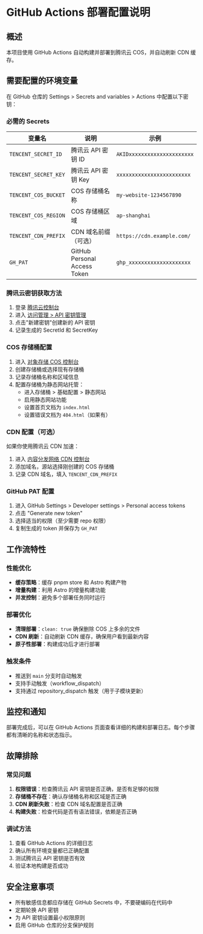 # GitHub Actions 部署配置说明

## 概述

本项目使用 GitHub Actions 自动构建并部署到腾讯云 COS，并自动刷新 CDN 缓存。

## 需要配置的环境变量

在 GitHub 仓库的 Settings > Secrets and variables > Actions 中配置以下密钥：

### 必需的 Secrets

| 变量名               | 说明                         | 示例                        |
| -------------------- | ---------------------------- | --------------------------- |
| `TENCENT_SECRET_ID`  | 腾讯云 API 密钥 ID           | `AKIDxxxxxxxxxxxxxxxxxxxxx` |
| `TENCENT_SECRET_KEY` | 腾讯云 API 密钥 Key          | `xxxxxxxxxxxxxxxxxxxxxxxx`  |
| `TENCENT_COS_BUCKET` | COS 存储桶名称               | `my-website-1234567890`     |
| `TENCENT_COS_REGION` | COS 存储桶区域               | `ap-shanghai`               |
| `TENCENT_CDN_PREFIX` | CDN 域名前缀（可选）         | `https://cdn.example.com/`  |
| `GH_PAT`             | GitHub Personal Access Token | `ghp_xxxxxxxxxxxxxxxxxxxx`  |

### 腾讯云密钥获取方法

1. 登录 [腾讯云控制台](https://console.cloud.tencent.com/)
2. 进入 [访问管理 > API 密钥管理](https://console.cloud.tencent.com/cam/capi)
3. 点击"新建密钥"创建新的 API 密钥
4. 记录生成的 SecretId 和 SecretKey

### COS 存储桶配置

1. 进入 [对象存储 COS 控制台](https://console.cloud.tencent.com/cos)
2. 创建存储桶或选择现有存储桶
3. 记录存储桶名称和区域信息
4. 配置存储桶为静态网站托管：
   - 进入存储桶 > 基础配置 > 静态网站
   - 启用静态网站功能
   - 设置首页文档为 `index.html`
   - 设置错误文档为 `404.html`（如果有）

### CDN 配置（可选）

如果你使用腾讯云 CDN 加速：

1. 进入 [内容分发网络 CDN 控制台](https://console.cloud.tencent.com/cdn)
2. 添加域名，源站选择刚创建的 COS 存储桶
3. 记录 CDN 域名，填入 `TENCENT_CDN_PREFIX`

### GitHub PAT 配置

1. 进入 GitHub Settings > Developer settings > Personal access tokens
2. 点击 "Generate new token"
3. 选择适当的权限（至少需要 repo 权限）
4. 复制生成的 token 并保存为 `GH_PAT`

## 工作流特性

### 性能优化

- **缓存策略**：缓存 pnpm store 和 Astro 构建产物
- **增量构建**：利用 Astro 的增量构建功能
- **并发控制**：避免多个部署任务同时运行

### 部署优化

- **清理部署**：`clean: true` 确保删除 COS 上多余的文件
- **CDN 刷新**：自动刷新 CDN 缓存，确保用户看到最新内容
- **原子性部署**：构建成功后才进行部署

### 触发条件

- 推送到 `main` 分支时自动触发
- 支持手动触发（workflow_dispatch）
- 支持通过 repository_dispatch 触发（用于子模块更新）

## 监控和通知

部署完成后，可以在 GitHub Actions 页面查看详细的构建和部署日志。每个步骤都有清晰的名称和状态指示。

## 故障排除

### 常见问题

1. **权限错误**：检查腾讯云 API 密钥是否正确，是否有足够的权限
2. **存储桶不存在**：确认存储桶名称和区域是否正确
3. **CDN 刷新失败**：检查 CDN 域名配置是否正确
4. **构建失败**：检查代码是否有语法错误，依赖是否正确

### 调试方法

1. 查看 GitHub Actions 的详细日志
2. 确认所有环境变量都已正确配置
3. 测试腾讯云 API 密钥是否有效
4. 验证本地构建是否成功

## 安全注意事项

- 所有敏感信息都应存储在 GitHub Secrets 中，不要硬编码在代码中
- 定期轮换 API 密钥
- 为 API 密钥设置最小权限原则
- 启用 GitHub 仓库的分支保护规则
